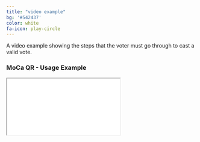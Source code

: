 ```yaml
---
title: "video example"
bg: '#542437'
color: white
fa-icon: play-circle
---
```


A video example showing the steps that the voter must go through to cast a valid vote.

### MoCa QR - Usage Example

<div class="icontain"><iframe src="//www.youtube.com/embed/sNWm9zWBWdg" allowfullscreen></iframe></div>